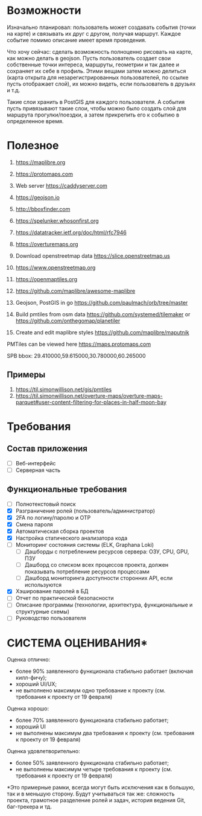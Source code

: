 # Возможности

Изначально планировал: пользователь может создавать события (точки на карте) и связывать их друг с
другом, получая маршрут. Каждое событие помимо описание имеет время проведения.

Что хочу сейчас: сделать возможность полноценно рисовать на карте, как можно делать в geojson. Пусть
пользователь создает свои собственные точки интереса, маршруты, геометрии и так далее и сохраняет их себе в
профиль. Этими вещами затем можно делиться (карта открыта для незарегистрированных пользователей, по
ссылке пусть отображает слой), их можно видеть, если пользователь в друзьях и т.д.

Такие слои хранить в PostGIS для каждого пользователя. А события пусть привязывают такие слои, чтобы
можно было создать слой для маршрута прогулки/поездки, а затем прикрепить его к событию в
определенное время.

# Полезное

1. https://maplibre.org
1. https://protomaps.com
1. Web server https://caddyserver.com
1. https://geojson.io
1. http://bboxfinder.com
1. https://spelunker.whosonfirst.org
1. https://datatracker.ietf.org/doc/html/rfc7946
1. https://overturemaps.org
1. Download openstreetmap data https://slice.openstreetmap.us
1. https://www.openstreetmap.org
1. https://openmaptiles.org

1. https://github.com/maplibre/awesome-maplibre
1. Geojson, PostGIS in go https://github.com/paulmach/orb/tree/master
1. Build pmtiles from osm data https://github.com/systemed/tilemaker or https://github.com/onthegomap/planetiler
1. Create and edit maplibre styles https://github.com/maplibre/maputnik

PMTiles can be viewed here https://maps.protomaps.com

SPB bbox: 29.410000,59.615000,30.780000,60.265000

## Примеры

1. https://til.simonwillison.net/gis/pmtiles
1. https://til.simonwillison.net/overture-maps/overture-maps-parquet#user-content-filtering-for-places-in-half-moon-bay

# Требования

## Состав приложения

- [ ] Веб-интерфейс
- [ ] Серверная часть

## Функциональные требования

- [ ] Полнотекстовый поиск
- [x] Разграничение ролей (пользователь/администратор)
- [x] 2FA по логину/паролю и OTP
- [x] Смена пароля
- [x] Автоматическая сборка проектов
- [x] Настройка статического анализатора кода
- [ ] Мониторинг состояния системы (ELK, Graphana Loki)
    - [ ] Дашборды с потреблением ресурсов сервера: ОЗУ, CPU, GPU, ПЗУ
    - [ ] Дашборд со списком всех процессов проекта, должен показывать потребление ресурсов процессами
    - [ ] Дашборд мониторинга доступности сторонних API, если используются
- [x] Хэширование паролей в БД
- [ ] Отчет по практической безопасности
- [ ] Описание программы (технологии, архитектура, функциональные и структурные
схемы)
- [ ] Руководство пользователя

# СИСТЕМА ОЦЕНИВАНИЯ*

Оценка отлично:

- более 90% заявленного функционала стабильно работает (включая килл-фичу);
- хороший UI/UX;
- не выполнено максимум одно требование к проекту (см. требования к проекту от
19 февраля)

Оценка хорошо:

- более 70% заявленного функционала стабильно работает;
- хороший UI
- не выполнены максимум два требования к проекту (см. требования к проекту от
19 февраля)

Оценка удовлетворительно:

- более 50% заявленного функционала стабильно работает;
- не выполнены максимум четыре требования к проекту (см. требования к проекту
от 19 февраля)


*Это примерные рамки, всегда могут быть исключения как в большую, так и в
меньшую сторону. Будут учитываться так же: сложность проекта, грамотное
разделение ролей и задач, история ведения Git, баг-трекера и тд.
